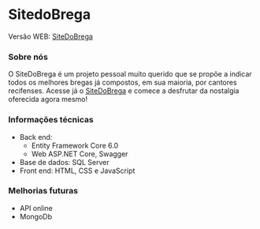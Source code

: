 # SitedoBrega
Versão WEB: <a href="https://sitedobrega.netlify.app/" target="_blank" rel="noopener">SiteDoBrega</a>
  
### Sobre nós
O SiteDoBrega é um projeto pessoal muito querido que se propõe a indicar todos os melhores bregas já compostos, em sua maioria, por cantores recifenses. Acesse já o [SiteDoBrega](https://sitedobrega.netlify.app/) e comece a desfrutar da nostalgia oferecida agora mesmo!

### Informações técnicas
- Back end:
  - Entity Framework Core 6.0
  - Web ASP.NET Core, Swagger
- Base de dados: SQL Server
- Front end: HTML, CSS e JavaScript

### Melhorias futuras
- API online 
- MongoDb
